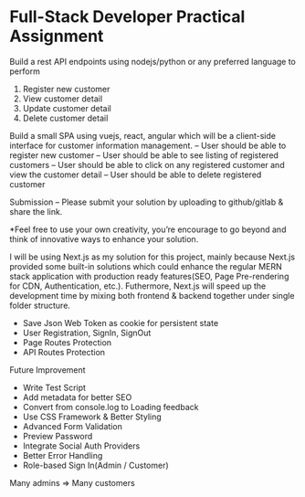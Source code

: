 # Full-Stack Developer Practical Assignment

Build a rest API endpoints using nodejs/python or any preferred language to perform
1. Register new customer
2. View customer detail
3. Update customer detail
4. Delete customer detail

Build a small SPA using vuejs, react, angular which will be a client-side interface for
customer information management.
– User should be able to register new customer
– User should be able to see listing of registered customers
– User should be able to click on any registered customer and view the customer detail
– User should be able to delete registered customer

Submission
– Please submit your solution by uploading to github/gitlab & share the link.

*Feel free to use your own creativity, you’re encourage to go beyond and think of innovative ways to enhance your solution.

I will be using Next.js as my solution for this project, mainly because Next.js provided some built-in solutions which could enhance the regular MERN stack application with production ready features(SEO, Page Pre-rendering for CDN, Authentication, etc.). Futhermore, Next.js will speed up the development time by mixing both frontend & backend together under single folder structure.

- Save Json Web Token as cookie for persistent state
- User Registration, SignIn, SignOut
- Page Routes Protection
- API Routes Protection

Future Improvement
- Write Test Script
- Add metadata for better SEO
- Convert from console.log to Loading feedback
- Use CSS Framework & Better Styling
- Advanced Form Validation
- Preview Password
- Integrate Social Auth Providers
- Better Error Handling
- Role-based Sign In(Admin / Customer)

Many admins => Many customers